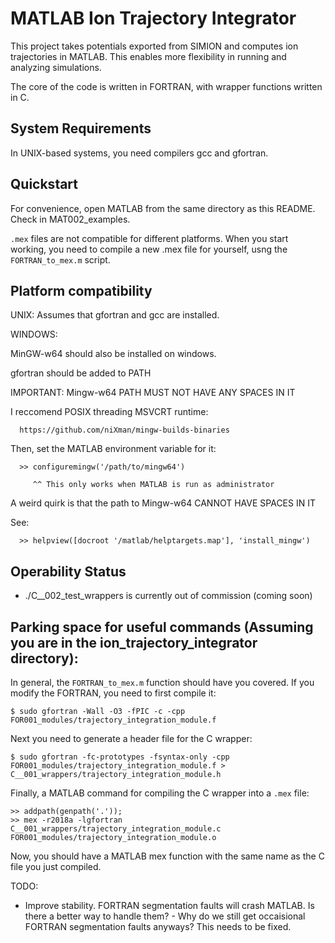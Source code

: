 # MATLAB Ion Trajectory Integrator

This project takes potentials exported from SIMION and computes ion trajectories in MATLAB.  This enables more flexibility in running and analyzing simulations.

The core of the code is written in FORTRAN, with wrapper functions written in C.

## System Requirements

In UNIX-based systems, you need compilers gcc and gfortran.

## Quickstart

For convenience, open MATLAB from the same directory as this README.  Check in MAT002_examples.

`.mex` files are not compatible for different platforms.  When you start working, you need to compile a new .mex file for yourself, usng the `FORTRAN_to_mex.m` script.

## Platform compatibility

UNIX: Assumes that gfortran and gcc are installed.

WINDOWS:  

  MinGW-w64 should also be installed on windows.

  gfortran should be added to PATH

  IMPORTANT: Mingw-w64 PATH MUST NOT HAVE ANY SPACES IN IT

  I reccomend POSIX threading MSVCRT runtime: 

      https://github.com/niXman/mingw-builds-binaries

  Then, set the MATLAB environment variable for it:

      >> configuremingw('/path/to/mingw64')

         ^^ This only works when MATLAB is run as administrator

  A weird quirk is that the path to Mingw-w64 CANNOT HAVE SPACES IN IT

  See:

      >> helpview([docroot '/matlab/helptargets.map'], 'install_mingw')

## Operability Status

- ./C__002_test_wrappers is currently out of commission (coming soon)

## Parking space for useful commands (Assuming you are in the ion_trajectory_integrator directory):

In general, the `FORTRAN_to_mex.m` function should have you covered.
If you modify the FORTRAN, you need to first compile it:
```
$ sudo gfortran -Wall -O3 -fPIC -c -cpp FOR001_modules/trajectory_integration_module.f
```
Next you need to generate a header file for the C wrapper:
```
$ sudo gfortran -fc-prototypes -fsyntax-only -cpp FOR001_modules/trajectory_integration_module.f > C__001_wrappers/trajectory_integration_module.h
```
Finally, a MATLAB command for compiling the C wrapper into a `.mex` file:
```
>> addpath(genpath('.'));
>> mex -r2018a -lgfortran C__001_wrappers/trajectory_integration_module.c FOR001_modules/trajectory_integration_module.o
```
Now, you should have a MATLAB mex function with the same name as the C file you just compiled.

TODO:
- Improve stability.  FORTRAN segmentation faults will crash MATLAB.  Is there a better way to handle them?
		- Why do we still get occaisional FORTRAN segmentation faults anyways?  This needs to be fixed.